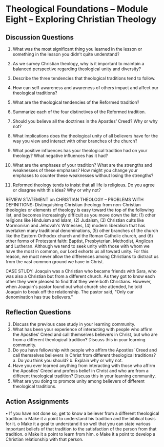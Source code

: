 	
# Theological Foundations – Module Eight – Exploring Christian Theology
## Discussion Questions 

1.	What was the most significant thing you learned in the lesson or something in the lesson you didn’t quite understand?


2.	As we survey Christian theology, why is it important to maintain a balanced perspective regarding theological unity and diversity?


3.	Describe the three tendencies that theological traditions tend to follow.


4.	How can self-awareness and awareness of others impact and affect our theological traditions?


5.	What are the theological tendencies of the Reformed tradition?


6.	Summarize each of the four distinctives of the Reformed tradition.


7.	Should you believe all the doctrines in the Apostles’ Creed? Why or why not? 


8.	What implications does the theological unity of all believers have for the way you view and interact with other branches of the church? 


9.	What positive influences has your theological tradition had on your theology? What negative influences has it had? 


10.	What are the emphases of your tradition? What are the strengths and weaknesses of these emphases? How might you change your emphases to counter these weaknesses without losing the strengths?


11.	Reformed theology tends to insist that all life is religious. Do you agree or disagree with this idea? Why or why not?
 
REVIEW STATEMENT on CHRISTIAN THEOLOGY – PROBLEMS WITH DEFINITIONS: Distinguishing Christian theology from non-Christian theologies or elements of theology is easy toward the top of the following list, and becomes increasingly difficult as you move down the list: (1) other religions like Hinduism and Islam, (2) Judaism, (3) Christian cults like Mormonism and Jehovah's Witnesses, (4) modern liberalism that has overtaken many traditional denominations, (5) other branches of the church like the Eastern Orthodox church and the Roman Catholic church, and (6) other forms of Protestant faith: Baptist, Presbyterian, Methodist, Anglican and Lutheran. Although we tend to seek unity with those with whom we have the most in common, our Lord exhorts us all toward unity. For this reason, we must never allow the differences among Christians to distract us from the vast common ground we have in Christ.

CASE STUDY: Joaquin was a Christian who became friends with Sara, who was also a Christian but from a different church. As they got to know each other they were pleased to find that they were both Christians. However, when Joaquin's pastor found out what church she attended, he told Joaquin to break off the relationship. The pastor said, "Only our denomination has true believers."
## Reflection Questions 
1.	Discuss the previous case study in your learning community. 
2.	What has been your experience of interacting with people who affirm the Apostles’ Creed and call themselves believers in Christ, but who are from a different theological tradition? Discuss this in your learning community.
3.	Do you have fellowship with people who affirm the Apostles’ Creed and call themselves believers in Christ from different theological traditions? 
a.	Do you think you should? 
b.	Explain why or why not. 
4.	Have you ever learned anything from interacting with those who affirm the Apostles’ Creed and profess belief in Christ and who are from a different theological tradition? Discuss this in your learning community. 
5.	What are you doing to promote unity among believers of different theological traditions. 
## Action Assignments
•	If you have not done so, get to know a believer from a different theological tradition. 
o	Make it a point to understand his tradition and the biblical basis for it. 
o	Make it a goal to understand it so well that you can state various important beliefs of that tradition to the satisfaction of the person from that tradition. 
o	Make it a point to learn from him. 
o	Make it a point to develop a Christian relationship with that person. 

